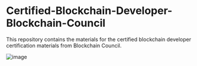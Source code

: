 # Certified-Blockchain-Developer-Blockchain-Council
This repository contains the materials for the certified blockchain developer certification materials from Blockchain Council.

![image](https://user-images.githubusercontent.com/68814937/231984143-3a1d71b8-8c0e-4a43-9516-af52e311cbdd.png)

